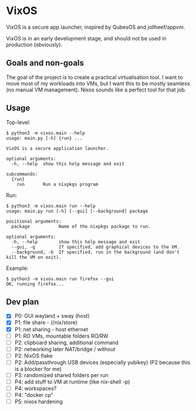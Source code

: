 # VixOS

VixOS is a secure app launcher, inspired by QubesOS and jollheef/appvm.

VixOS is in an early development stage, and should not be used in production (obviously).

## Goals and non-goals

The goal of the project is to create a practical virtualisation tool. I want to move most of my workloads into VMs, but I want this to be mostly seamless (no manual VM management). Nixos sounds like a perfect tool for that job.

## Usage

Top-level:

```
$ python3 -m vixos.main --help
usage: main.py [-h] {run} ...

VixOS is a secure application launcher.

optional arguments:
  -h, --help  show this help message and exit

subcommands:
  {run}
    run       Run a nixpkgs program
```

Run:

```
$ python3 -m vixos.main run --help
usage: main.py run [-h] [--gui] [--background] package

positional arguments:
  package           Name of the nixpkgs package to run.

optional arguments:
  -h, --help        show this help message and exit
  --gui, -g         If specified, add graphical devices to the VM.
  --background, -b  If specified, run in the background (and don't kill the VM on exit).
```

Example:

```
$ python3 -m vixos.main run firefox --gui
OK, running firefox...
```

## Dev plan

* [x] P0: GUI wayland + sway (host)
* [x] P1: file share - (/nix/store)
* [x] P1: net sharing - host ethernet
* [ ] P1: RO VMs, mountable folders RO/RW
* [ ] P2: clipboard sharing, additional command
* [ ] P2: networking later NAT/bridge / without
* [ ] P2: NixOS flake
* [ ] P2: Add/passthrough USB devices (especially yubikey) (P2 because this is a blocker for me)
* [ ] P3: randomized shared folders per run
* [ ] P4: add stuff to VM at runtime (like nix-shell -p)
* [ ] P4: workspaces?
* [ ] P4: "docker cp"
* [ ] P5: nixos hardening
